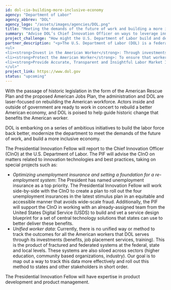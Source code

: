 ```yaml
---
id: dol-cio-building-more-inclusive-economy
agency: "Department of Labor"
agency_abbrev: "DOL"
agency_logo: "/assets/images/agencies/DOL.png"
title: "Meeting the demands of the future of work and building a more inclusive economy"
summary: "Advise DOL’s Chief Innovation Officer on ways to leverage innovative technologies, practices and partnerships that ensure the successful delivery of services and benefits to every worker."
project_challenge: "How might the U.S. Department of Labor build and deploy effective, equitable, and accessible programs that protect against fraud?"
partner_description: "<p>The U.S. Department of Labor (DOL) is a federal cabinet-level department that holds a discretionary budget of almost $15 billion. The mission of the department is to foster an economy and workforce that includes and respects every American. It does this by three primary functions:</p>
<ul>
<li><strong>Invest in the American Worker</strong>: Through investments in training, job placement and benefits, DOL invests in workers so that they are prepared for the present and future jobs in the American economy.</li>
<li><strong>Protect the American Worker</strong>: To ensure that workers receive promised wages and work in safe workplaces, DOL regulates over 7 million businesses to protect workers’ finances, physical wellbeing, and right to organize.</li>
<li><strong>Provide Accurate, Transparent and Insightful Labor Market Information</strong>: Through entities like the Bureau of Labor Statistics and others, DOL provides important labor data to the federal administration, financial markets and myriad stakeholders in our economy.</li>
</ul>"
project_link: https://www.dol.gov
status: "upcoming"
---
```

With the passage of historic legislation in the form of the American Rescue Plan and the proposed American Jobs Plan, the administration and DOL are laser-focused on rebuilding the American workforce. Actors inside and outside of government are ready to work in concert to rebuild a better American economy, and DOL is poised to help guide historic change that benefits the American worker.

DOL is embarking on a series of ambitious initiatives to build the labor force back better, modernize the department to meet the demands of the future of work, and build a more inclusive economy.

The Presidential Innovation Fellow will report to the Chief Innovation Officer (CInO) at the U.S. Department of Labor. The PIF will advise the CInO on matters related to innovation technologies and best practices, taking on special projects such as:  

<ul>
<li><em>Optimizing unemployment insurance and setting a foundation for a re-employment system</em>: The President has named unemployment insurance as a top priority. The Presidential Innovation Fellow will work side-by-side with the CInO to create a plan to roll out the four unemployment insurances in the latest stimulus plan in an equitable and accessible manner that avoids wide-scale fraud. Additionally, the PIF will support the CInO in working with an already-assigned team from the United States Digital Service (USDS) to build and vet a service design blueprint for a set of central technology solutions that states can use to better deliver these benefits.</li>
<li><em>Unified worker data</em>: Currently, there is no unified way or method to track the outcomes for all the American workers that DOL serves through its investments (benefits, job placement services, training). This is the product of fractured and federated systems at the federal, state and local levels. These systems are also siloed across sectors (higher education, community based organizations, industry). Our goal is to map out a way to track this data more effectively and roll out this method to states and other stakeholders in short order.</li>
</ul>
The Presidential Innovation Fellow will have expertise in product development and product management.
